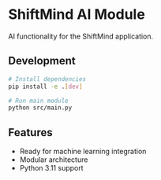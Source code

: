 # ShiftMind AI Module

AI functionality for the ShiftMind application.

## Development

```bash
# Install dependencies
pip install -e .[dev]

# Run main module
python src/main.py
```

## Features

- Ready for machine learning integration
- Modular architecture
- Python 3.11 support
